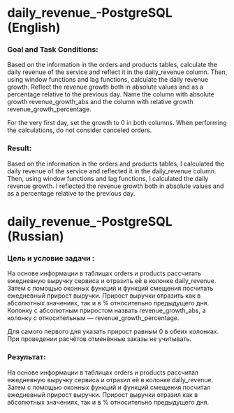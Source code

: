 # daily_revenue_-PostgreSQL (English)
### Goal and Task Conditions:
Based on the information in the orders and products tables, calculate the daily revenue of the service and reflect it in the daily_revenue column. Then, using window functions and lag functions, calculate the daily revenue growth. Reflect the revenue growth both in absolute values and as a percentage relative to the previous day. Name the column with absolute growth revenue_growth_abs and the column with relative growth revenue_growth_percentage.

For the very first day, set the growth to 0 in both columns. When performing the calculations, do not consider canceled orders.

### Result:
Based on the information in the orders and products tables, I calculated the daily revenue of the service and reflected it in the daily_revenue column. Then, using window functions and lag functions, I calculated the daily revenue growth. I reflected the revenue growth both in absolute values and as a percentage relative to the previous day.

# daily_revenue_-PostgreSQL (Russian)
### Цель и условие задачи :

На основе информации в таблицах orders и products рассчитать ежедневную выручку сервиса и отразить её в колонке daily_revenue. Затем с помощью оконных функций и функций смещения посчитать ежедневный прирост выручки. Прирост выручки отразить как в абсолютных значениях, так и в % относительно предыдущего дня. Колонку с абсолютным приростом назвать revenue_growth_abs, а колонку с относительным — revenue_growth_percentage.

Для самого первого дня указать прирост равным 0 в обеих колонках. При проведении расчётов отменённые заказы не учитывать.

### Результат:
На основе информации в таблицах orders и products рассчитал ежедневную выручку сервиса и отразил её в колонке daily_revenue. Затем с помощью оконных функций и функций смещения посчитал ежедневный прирост выручки. Прирост выручки отразил как в абсолютных значениях, так и в % относительно предыдущего дня.
